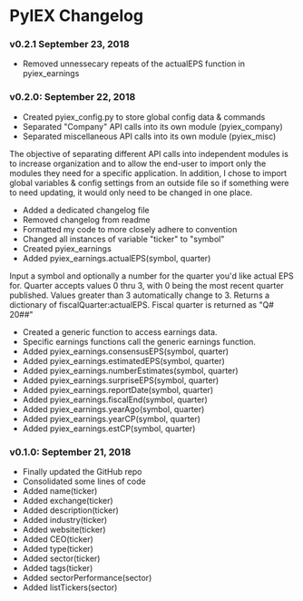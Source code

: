 # PyIEX Changelog

### v0.2.1 September 23, 2018
+ Removed unnessecary repeats of the actualEPS function in pyiex_earnings

### v0.2.0: September 22, 2018
+ Created pyiex_config.py to store global config data & commands
+ Separated "Company" API calls into its own module (pyiex_company)
+ Separated miscellaneous API calls into its own module (pyiex_misc)

The objective of separating different API calls into independent modules
is to increase organization and to allow the end-user to import only
the modules they need for a specific application. In addition, I chose to
import global variables & config settings from an outside file so if something
were to need updating, it would only need to be changed in one place.

+ Added a dedicated changelog file
+ Removed changelog from readme
+ Formatted my code to more closely adhere to convention
+ Changed all instances of variable "ticker" to "symbol"
+ Created pyiex_earnings
+ Added pyiex_earnings.actualEPS(symbol, quarter)

Input a symbol and optionally a number for the quarter you'd like actual EPS
for. Quarter accepts values 0 thru 3, with 0 being the most recent quarter
published. Values greater than 3 automatically change to 3. Returns a
dictionary of fiscalQuarter:actualEPS. Fiscal quarter is returned as "Q# 20##"

+ Created a generic function to access earnings data.
+ Specific earnings functions call the generic earnings function.
+ Added pyiex_earnings.consensusEPS(symbol, quarter)
+ Added pyiex_earnings.estimatedEPS(symbol, quarter)
+ Added pyiex_earnings.numberEstimates(symbol, quarter)
+ Added pyiex_earnings.surpriseEPS(symbol, quarter)
+ Added pyiex_earnings.reportDate(symbol, quarter)
+ Added pyiex_earnings.fiscalEnd(symbol, quarter)
+ Added pyiex_earnings.yearAgo(symbol, quarter)
+ Added pyiex_earnings.yearCP(symbol, quarter)
+ Added pyiex_earnings.estCP(symbol, quarter)


### v0.1.0: September 21, 2018
+ Finally updated the GitHub repo
+ Consolidated some lines of code
+ Added name(ticker)
+ Added exchange(ticker)
+ Added description(ticker)
+ Added industry(ticker)
+ Added website(ticker)
+ Added CEO(ticker)
+ Added type(ticker)
+ Added sector(ticker)
+ Added tags(ticker)
+ Added sectorPerformance(sector)
+ Added listTickers(sector)
